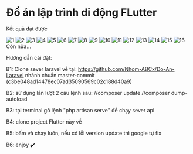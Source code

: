 # Đồ án lập trình di động FLutter

Kết quả đạt được

![1](https://user-images.githubusercontent.com/62784077/155969659-c34f35f1-f9f1-4bfa-affc-1d03b01812cb.png)
![2](https://user-images.githubusercontent.com/62784077/155969722-416f7bf6-3039-416a-9876-0b23a34254bf.png)
![3](https://user-images.githubusercontent.com/62784077/155969727-9ab339a6-dbe1-4b52-9952-fbd2672652f6.png)
![4](https://user-images.githubusercontent.com/62784077/155969752-e02628c8-bb76-43b7-ade7-6ef0b2c54b2c.png)
![5](https://user-images.githubusercontent.com/62784077/155969761-df87f21d-fdfa-4b92-bb28-ce571edddb68.png)
![6](https://user-images.githubusercontent.com/62784077/155969766-f53528f2-7c24-4f02-9702-44fbdcac928a.png)
![7](https://user-images.githubusercontent.com/62784077/155969784-063c7405-4b88-494d-a693-5fbfe0a13093.png)
![8](https://user-images.githubusercontent.com/62784077/155969805-3c83ac0b-db37-432e-a313-ab59cd98bb8d.png)
![9](https://user-images.githubusercontent.com/62784077/155969814-e08b19bd-e28e-4b21-95ef-60361e15e223.png)
![10](https://user-images.githubusercontent.com/62784077/155969815-52e51cc7-01eb-4276-9aa9-2cebce666b0b.png)
![11](https://user-images.githubusercontent.com/62784077/155969823-cc32bb2e-45d4-4dcb-9c80-35878f0a61e6.png)
![12](https://user-images.githubusercontent.com/62784077/155969830-e24867bc-a1f9-4ac1-a6f8-ae3c789b0f36.png)
![13](https://user-images.githubusercontent.com/62784077/155969857-282883e1-f47b-424e-9401-e2281094806e.png)
![14](https://user-images.githubusercontent.com/62784077/155969863-d59095e5-f79f-4bfe-be75-067604ca098e.png)
![15](https://user-images.githubusercontent.com/62784077/155969869-4cfc9037-4932-4e5a-ab1b-654d94ae8484.png)
![16](https://user-images.githubusercontent.com/62784077/155969871-14f55e6b-15bd-4f63-97d7-5e8353097e02.png)
Còn nữa...

Hướng dẫn cài đặt:

B1: Clone sever laravel về tại: https://github.com/Nhom-ABCx/Do-An-Laravel   nhánh chuẩn master-commit (c3be048ad14478ec07ad35090569c02c188d40a9)

B2: sử dụng lần lượt 2 câu lệnh sau: //composer update   //composer dump-autoload

B3: tại terminal gõ lệnh "php artisan serve" để chạy sever api

B4: clone project Flutter này về

B5: bấm và chạy luôn, nếu có lỗi version update thì google tự fix

B6: enjoy ✔️
